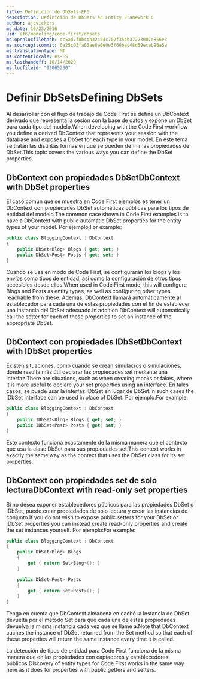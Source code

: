 ```yaml
---
title: Definición de DbSets-EF6
description: Definición de DbSets en Entity Framework 6
author: ajcvickers
ms.date: 10/23/2016
uid: ef6/modeling/code-first/dbsets
ms.openlocfilehash: dc5ad7f8b4ba32454c702f354b37223007e856e3
ms.sourcegitcommit: 0a25c03fa65ae6e0e0e3f66bac48d59eceb96a5a
ms.translationtype: MT
ms.contentlocale: es-ES
ms.lasthandoff: 10/14/2020
ms.locfileid: "92065230"
---
```

# <a name="defining-dbsets"></a><span data-ttu-id="349d4-103">Definir DbSets</span><span class="sxs-lookup"><span data-stu-id="349d4-103">Defining DbSets</span></span>
<span data-ttu-id="349d4-104">Al desarrollar con el flujo de trabajo de Code First se define un DbContext derivado que representa la sesión con la base de datos y expone un DbSet para cada tipo del modelo.</span><span class="sxs-lookup"><span data-stu-id="349d4-104">When developing with the Code First workflow you define a derived DbContext that represents your session with the database and exposes a DbSet for each type in your model.</span></span> <span data-ttu-id="349d4-105">En este tema se tratan las distintas formas en que se pueden definir las propiedades de DbSet.</span><span class="sxs-lookup"><span data-stu-id="349d4-105">This topic covers the various ways you can define the DbSet properties.</span></span>  

## <a name="dbcontext-with-dbset-properties"></a><span data-ttu-id="349d4-106">DbContext con propiedades DbSet</span><span class="sxs-lookup"><span data-stu-id="349d4-106">DbContext with DbSet properties</span></span>  

<span data-ttu-id="349d4-107">El caso común que se muestra en Code First ejemplos es tener un DbContext con propiedades DbSet automáticas públicas para los tipos de entidad del modelo.</span><span class="sxs-lookup"><span data-stu-id="349d4-107">The common case shown in Code First examples is to have a DbContext with public automatic DbSet properties for the entity types of your model.</span></span> <span data-ttu-id="349d4-108">Por ejemplo:</span><span class="sxs-lookup"><span data-stu-id="349d4-108">For example:</span></span>  

``` csharp
public class BloggingContext : DbContext
{
    public DbSet<Blog> Blogs { get; set; }
    public DbSet<Post> Posts { get; set; }
}
```  

<span data-ttu-id="349d4-109">Cuando se usa en modo de Code First, se configurarán los blogs y los envíos como tipos de entidad, así como la configuración de otros tipos accesibles desde ellos.</span><span class="sxs-lookup"><span data-stu-id="349d4-109">When used in Code First mode, this will configure Blogs and Posts as entity types, as well as configuring other types reachable from these.</span></span> <span data-ttu-id="349d4-110">Además, DbContext llamará automáticamente al establecedor para cada una de estas propiedades con el fin de establecer una instancia del DbSet adecuado.</span><span class="sxs-lookup"><span data-stu-id="349d4-110">In addition DbContext will automatically call the setter for each of these properties to set an instance of the appropriate DbSet.</span></span>  

## <a name="dbcontext-with-idbset-properties"></a><span data-ttu-id="349d4-111">DbContext con propiedades IDbSet</span><span class="sxs-lookup"><span data-stu-id="349d4-111">DbContext with IDbSet properties</span></span>  

<span data-ttu-id="349d4-112">Existen situaciones, como cuando se crean simulacros o simulaciones, donde resulta más útil declarar las propiedades set mediante una interfaz.</span><span class="sxs-lookup"><span data-stu-id="349d4-112">There are situations, such as when creating mocks or fakes, where it is more useful to declare your set properties using an interface.</span></span> <span data-ttu-id="349d4-113">En tales casos, se puede usar la interfaz IDbSet en lugar de DbSet.</span><span class="sxs-lookup"><span data-stu-id="349d4-113">In such cases the IDbSet interface can be used in place of DbSet.</span></span> <span data-ttu-id="349d4-114">Por ejemplo:</span><span class="sxs-lookup"><span data-stu-id="349d4-114">For example:</span></span>  

``` csharp
public class BloggingContext : DbContext
{
    public IDbSet<Blog> Blogs { get; set; }
    public IDbSet<Post> Posts { get; set; }
}
```  

<span data-ttu-id="349d4-115">Este contexto funciona exactamente de la misma manera que el contexto que usa la clase DbSet para sus propiedades set.</span><span class="sxs-lookup"><span data-stu-id="349d4-115">This context works in exactly the same way as the context that uses the DbSet class for its set properties.</span></span>  

## <a name="dbcontext-with-read-only-set-properties"></a><span data-ttu-id="349d4-116">DbContext con propiedades set de solo lectura</span><span class="sxs-lookup"><span data-stu-id="349d4-116">DbContext with read-only set properties</span></span>  

<span data-ttu-id="349d4-117">Si no desea exponer establecedores públicos para las propiedades DbSet o IDbSet, puede crear propiedades de solo lectura y crear las instancias de conjunto.</span><span class="sxs-lookup"><span data-stu-id="349d4-117">If you do not wish to expose public setters for your DbSet or IDbSet properties you can instead create read-only properties and create the set instances yourself.</span></span> <span data-ttu-id="349d4-118">Por ejemplo:</span><span class="sxs-lookup"><span data-stu-id="349d4-118">For example:</span></span>  

``` csharp
public class BloggingContext : DbContext
{
    public DbSet<Blog> Blogs
    {
        get { return Set<Blog>(); }
    }

    public DbSet<Post> Posts
    {
        get { return Set<Post>(); }
    }
}
```  

<span data-ttu-id="349d4-119">Tenga en cuenta que DbContext almacena en caché la instancia de DbSet devuelta por el método Set para que cada una de estas propiedades devuelva la misma instancia cada vez que se llame a.</span><span class="sxs-lookup"><span data-stu-id="349d4-119">Note that DbContext caches the instance of DbSet returned from the Set method so that each of these properties will return the same instance every time it is called.</span></span>  

<span data-ttu-id="349d4-120">La detección de tipos de entidad para Code First funciona de la misma manera que en las propiedades con captadores y establecedores públicos.</span><span class="sxs-lookup"><span data-stu-id="349d4-120">Discovery of entity types for Code First works in the same way here as it does for properties with public getters and setters.</span></span>  
